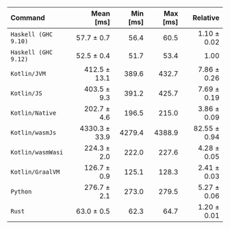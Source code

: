 | Command | Mean [ms] | Min [ms] | Max [ms] | Relative |
|:---|---:|---:|---:|---:|
| `Haskell (GHC 9.10)` | 57.7 ± 0.7 | 56.4 | 60.5 | 1.10 ± 0.02 |
| `Haskell (GHC 9.12)` | 52.5 ± 0.4 | 51.7 | 53.4 | 1.00 |
| `Kotlin/JVM` | 412.5 ± 13.1 | 389.6 | 432.7 | 7.86 ± 0.26 |
| `Kotlin/JS` | 403.5 ± 9.3 | 391.2 | 425.7 | 7.69 ± 0.19 |
| `Kotlin/Native` | 202.7 ± 4.6 | 196.5 | 215.0 | 3.86 ± 0.09 |
| `Kotlin/wasmJs` | 4330.3 ± 33.9 | 4279.4 | 4388.9 | 82.55 ± 0.94 |
| `Kotlin/wasmWasi` | 224.3 ± 2.0 | 222.0 | 227.6 | 4.28 ± 0.05 |
| `Kotlin/GraalVM` | 126.7 ± 0.9 | 125.1 | 128.3 | 2.41 ± 0.03 |
| `Python` | 276.7 ± 2.1 | 273.0 | 279.5 | 5.27 ± 0.06 |
| `Rust` | 63.0 ± 0.5 | 62.3 | 64.7 | 1.20 ± 0.01 |
